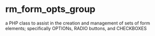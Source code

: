 # rm_form_opts_group
a PHP class to assist in the creation and management of sets of form elements; specifically OPTIONs, RADIO buttons, and CHECKBOXES
